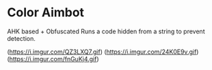 # Color Aimbot 
AHK based + Obfuscated 
Runs a code hidden from a string to prevent detection. 

(https://i.imgur.com/QZ3LXQ7.gif)
(https://i.imgur.com/24K0E9v.gif)
(https://i.imgur.com/fnGuKj4.gif)
